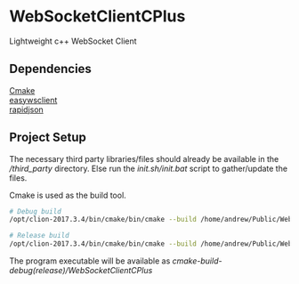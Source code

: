 # WebSocketClientCPlus
Lightweight c++ WebSocket Client

## Dependencies
[Cmake](https://cmake.org/)  
[easywsclient](https://github.com/dhbaird/easywsclient)  
[rapidjson](http://rapidjson.org/)

## Project Setup
The necessary third party libraries/files should already be available in the
_/third_party_ directory. Else run the _init.sh/init.bat_ script to gather/update the files.


Cmake is used as the build tool.
```bash
# Debug build
/opt/clion-2017.3.4/bin/cmake/bin/cmake --build /home/andrew/Public/WebSocketClientCPlus/cmake-build-debug --target WebSocketClientCPlus -- -j 2

# Release build
/opt/clion-2017.3.4/bin/cmake/bin/cmake --build /home/andrew/Public/WebSocketClientCPlus/cmake-build-release --target WebSocketClientCPlus -- -j 2
``` 

The program executable will be available as _cmake-build-debug(release)/WebSocketClientCPlus_